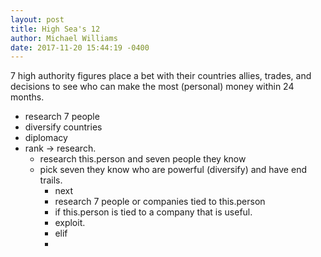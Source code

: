 ```yaml
---
layout: post
title: High Sea's 12
author: Michael Williams
date: 2017-11-20 15:44:19 -0400
---
```

7 high authority figures place a bet with their countries allies, trades, and decisions to see who can make the most (personal) money within 24 months. 

- research 7 people
- diversify countries
- diplomacy
- rank -> research.
  - research this.person and seven people they know 
  - pick seven they know who are powerful (diversify) and have end trails.
    - next
    - research 7 people or companies tied to this.person 
    - if this.person is tied to a company that is useful.
    - exploit.
    - elif 
    -  




